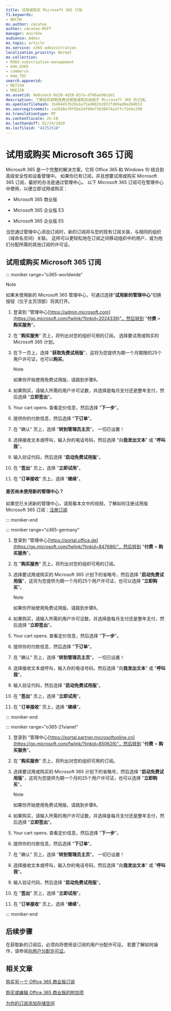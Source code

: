 ```yaml
---
title: 试用或购买 Microsoft 365 订阅
f1.keywords:
- NOCSH
ms.author: cmcatee
author: cmcatee-MSFT
manager: mnirkhe
audience: Admin
ms.topic: article
ms.service: o365-administration
localization_priority: Normal
ms.collection:
- M365-subscription-management
- Adm_O365
- commerce
- Adm_TOC
search.appverid:
- MET150
- MOE150
ms.assetid: 9e8ceac6-8d20-4d28-837a-d766ae99cbd1
description: 了解如何获取免费试用版或购买适用于 Microsoft 365 的订阅。
ms.openlocfilehash: 1b494457b20a1e75ad002b2832fd69ad0a284b53
ms.sourcegitcommit: ca2b58ef8f5be24f09e73620b74a1ffcf2d4c290
ms.translationtype: MT
ms.contentlocale: zh-CN
ms.lasthandoff: 02/24/2020
ms.locfileid: "42252518"
---
```

# <a name="try-or-buy-a-microsoft-365-subscription"></a>试用或购买 Microsoft 365 订阅

Microsoft 365 是一个完整的解决方案，它将 Office 365 和 Windows 10 结合到高级安全性和设备管理中。 如果你已有订阅，并且想要试用或购买 Microsoft 365 订阅，最好的办法是通过管理中心。 以下 Microsoft 365 订阅可在管理中心中使用，以便立即试用或购买：
  
- Microsoft 365 商业版

- Microsoft 365 企业版 E3

- Microsoft 365 企业版 E5

当您通过管理中心添加订阅时，新的订阅将与您的现有订阅关联，与相同的组织（域命名空间）关联。 这样可以更轻松地在订阅之间移动组织中的用户，或为他们分配所需的其他订阅的许可证。
  
## <a name="try-or-buy-a-microsoft-365-subscription"></a>试用或购买 Microsoft 365 订阅

::: moniker range="o365-worldwide"

> [!NOTE]
> 如果未使用新的 Microsoft 365 管理中心，可通过选择“**试用新的管理中心**”切换按钮（位于主页顶部）将其打开。

1. 登录到 "管理中心[https://admin.microsoft.com](https://go.microsoft.com/fwlink/?linkid=2024339)"，然后转到 "**付费** \> **购买服务**"。

2. 在 "**购买服务**" 页上，将列出对您的组织可用的订阅。 选择要试用或购买的 Microsoft 365 计划。

3. 在下一页上，选择 "**获取免费试用版**"，这将为您提供为期一个月期限的25个用户许可证，也可以**购买**。

    > [!NOTE]
    > 如果你开始使用免费试用版，请跳到步骤8。
  
4. 如果购买，请输入所需的用户许可证数，并选择是每月支付还是整年支付，然后选择 "**立即签出**"。

5. Your cart opens. 查看定价信息，然后选择 "**下一步**"。

6. 提供你的付款信息，然后选择 "**下订单**"。

7. 在 "确认" 页上，选择 "**转到管理员主页**"。 一切已设置！

8. 选择接收文本或呼叫，输入你的电话号码，然后选择 "向**我发出文本**" 或 "**呼叫我**"。

9. 输入验证代码，然后选择 "**启动免费试用版**"。

10. 在 "**签出**" 页上，选择 "**立即试用**"。

11. 在 "**订单接收**" 页上，选择 "**继续**"。

#### <a name="not-using-the-new-admin-center-yet"></a>是否尚未使用新的管理中心？

如果您已关闭新的管理中心，请观看本文中的视频，了解如何注册试用版 Microsoft 365 订阅：[注册订阅](https://support.office.com/article/sign-up-for-a-microsoft-subscription-9ac1a0f1-789b-4143-b954-5821d5d89298)

::: moniker-end

::: moniker range="o365-germany"
1. 登录到 "管理中心[https://portal.office.de](https://go.microsoft.com/fwlink/?linkid=847686)"，然后转到 "**付费** \> **购买服务**"。

2. 在 "**购买服务**" 页上，将列出对您的组织可用的订阅。 

3. 选择要试用或购买的 Microsoft 365 计划下的省略号，然后选择 "**启动免费试用版**"，这将为您提供为期一个月的25个用户许可证，也可以选择 "**立即购买**"。

    > [!NOTE]
    > 如果你开始使用免费试用版，请跳到步骤8。
  
4. 如果购买，请输入所需的用户许可证数，并选择是每月支付还是整年支付，然后选择 "**立即签出**"。

5. Your cart opens. 查看定价信息，然后选择 "**下一步**"。

6. 提供你的付款信息，然后选择 "**下订单**"。

7. 在 "确认" 页上，选择 "**转到管理员主页**"。 一切已设置！

8. 选择接收文本或呼叫，输入你的电话号码，然后选择 "向**我发出文本**" 或 "**呼叫我**"。

9. 输入验证代码，然后选择 "**启动免费试用版**"。

10. 在 "**签出**" 页上，选择 "**立即试用**"。

11. 在 "**订单接收**" 页上，选择 "**继续**"。

::: moniker-end

::: moniker range="o365-21vianet"
1. 登录到 "管理中心[https://portal.partner.microsoftonline.cn](https://go.microsoft.com/fwlink/?linkid=850628)"，然后转到 "**付费** \> **购买服务**"。

2. 在 "**购买服务**" 页上，将列出对您的组织可用的订阅。 

3. 选择要试用或购买的 Microsoft 365 计划下的省略号，然后选择 "**启动免费试用版**"，这将为您提供为期一个月的25个用户许可证，也可以选择 "**立即购买**"。

    > [!NOTE]
    > 如果你开始使用免费试用版，请跳到步骤8。
  
4. 如果购买，请输入所需的用户许可证数，并选择是每月支付还是整年支付，然后选择 "**立即签出**"。

5. Your cart opens. 查看定价信息，然后选择 "**下一步**"。

6. 提供你的付款信息，然后选择 "**下订单**"。

7. 在 "确认" 页上，选择 "**转到管理员主页**"。 一切已设置！

8. 选择接收文本或呼叫，输入你的电话号码，然后选择 "向**我发出文本**" 或 "**呼叫我**"。

9. 输入验证代码，然后选择 "**启动免费试用版**"。

10. 在 "**签出**" 页上，选择 "**立即试用**"。

11. 在 "**订单接收**" 页上，选择 "**继续**"。

::: moniker-end


## <a name="next-steps"></a>后续步骤

在获取新的订阅后，必须向将使用该订阅的用户分配许可证。 若要了解如何操作，请参阅[向用户分配许可证](../admin/manage/assign-licenses-to-users.md)。

## <a name="related-articles"></a>相关文章

[购买另一个 Office 365 商业版订阅](buy-another-subscription.md)

[购买或编辑 Office 365 商业版的附加项](buy-or-edit-an-add-on.md)

[为你的订阅添加存储空间](add-storage-space.md)


